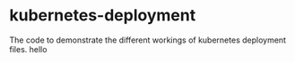 # kubernetes-deployment
The code to demonstrate the different workings of kubernetes deployment files.
hello
